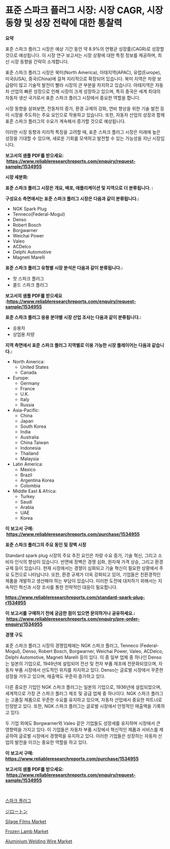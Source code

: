 <p><h1>표준 스파크 플러그 시장: 시장 CAGR, 시장 동향 및 성장 전략에 대한 통찰력</h1></p><p><strong>요약</strong></p>
<p><p>표준 스파크 플러그 시장은 예상 기간 동안 약 8.9%의 연평균 성장률(CAGR)로 성장할 것으로 예상됩니다. 이 시장 연구 보고서는 시장 상황에 대한 특정 정보를 제공하며, 최신 시장 동향을 간략히 소개합니다.</p><p>표준 스파크 플러그 시장은 북미(North America), 아태지역(APAC), 유럽(Europe), 미국(USA), 중국(China)에 걸쳐 지리적으로 확장되어 있습니다. 북미 지역은 차량 보급량이 많고 기술적 발전이 빨라 시장의 큰 부분을 차지하고 있습니다. 아태지역은 자동차 산업의 빠른 성장으로 인해 시장이 크게 성장하고 있으며, 특히 중국은 세계 최대의 자동차 생산 국가로서 표준 스파크 플러그 시장에서 중요한 역할을 합니다.</p><p>시장 동향을 살펴보면, 전동차의 증가, 환경 규제의 강화, 연비 향상을 위한 기술 발전 등이 시장을 주도하는 주요 요인으로 작용하고 있습니다. 또한, 자동차 산업의 성장과 함께 표준 스파크 플러그의 수요가 계속해서 증가할 것으로 예상됩니다.</p><p>이러한 시장 동향과 지리적 특징을 고려할 때, 표준 스파크 플러그 시장은 미래에 높은 성장을 기대할 수 있으며, 새로운 기회를 모색하고 발전할 수 있는 가능성을 지닌 시장입니다.</p></p>
<p><strong>보고서의 샘플 PDF를 받으세요: &nbsp;<a href="https://www.reliableresearchreports.com/enquiry/request-sample/1534955">https://www.reliableresearchreports.com/enquiry/request-sample/1534955</a></strong></p>
<p><strong>시장 세분화:</strong></p>
<p><strong> 표준 스파크 플러그 시장은 개요, 배포, 애플리케이션 및 지역으로 더 분류됩니다. :</strong></p>
<p><strong>구성요소 측면에서는 표준 스파크 플러그 시장은 다음과 같이 분류됩니다.:</strong></p>
<p><ul><li>NGK Spark Plug</li><li>Tenneco(Federal-Mogul)</li><li>Denso</li><li>Robert Bosch</li><li>Borgwarner</li><li>Weichai Power</li><li>Valeo</li><li>ACDelco</li><li>Delphi Automotive</li><li>Magneti Marelli</li></ul></p>
<p><strong> 표준 스파크 플러그 유형별 시장 분석은 다음과 같이 분류됩니다.:</strong></p>
<p><ul><li>핫 스파크 플러그</li><li>콜드 스파크 플러그</li></ul></p>
<p><strong>보고서의 샘플 PDF를 받으세요 :<a href="https://www.reliableresearchreports.com/enquiry/request-sample/1534955">https://www.reliableresearchreports.com/enquiry/request-sample/1534955</a></strong></p>
<p><strong> 표준 스파크 플러그 응용 분야별 시장 산업 조사는 다음과 같이 분류됩니다.:</strong></p>
<p><ul><li>승용차</li><li>상업용 차량</li></ul></p>
<p><strong>지역 측면에서 표준 스파크 플러그 지역별로 이용 가능한 시장 플레이어는 다음과 같습니다.:</strong></p>
<p><ul>
    <li>
        North America:
        <ul>
            <li>United States</li>
            <li>Canada</li>
        </ul>
    </li>
    <li>
        Europe:
        <ul>
            <li>Germany</li>
            <li>France</li>
            <li>U.K.</li>
            <li>Italy</li>
            <li>Russia</li>
        </ul>
    </li>
    <li>
        Asia-Pacific:
        <ul>
            <li>China</li>
            <li>Japan</li>
            <li>South Korea</li>
            <li>India</li>
            <li>Australia</li>
            <li>China Taiwan</li>
            <li>Indonesia</li>
            <li>Thailand</li>
            <li>Malaysia</li>
        </ul>
    </li>
    <li>
        Latin America:
        <ul>
            <li>Mexico</li>
            <li>Brazil</li>
            <li>Argentina Korea</li>
            <li>Colombia</li>
        </ul>
    </li>
    <li>
        Middle East & Africa:
        <ul>
            <li>Turkey</li>
            <li>Saudi</li>
            <li>Arabia</li>
            <li>UAE</li>
            <li>Korea</li>
        </ul>
    </li>
    </ul></p>
<p><strong>이 보고서 구매: &nbsp;<a href="https://www.reliableresearchreports.com/purchase/1534955">https://www.reliableresearchreports.com/purchase/1534955</a></strong></p>
<p><strong>표준 스파크 플러그의 주요 동인 및 장벽 시장</strong></p>
<p><p>Standard spark plug 시장의 주요 추진 요인은 차량 수요 증가, 기술 혁신, 그리고 소비자 인식의 향상이 있습니다. 반면에 장벽은 경쟁 심화, 원자재 가격 상승, 그리고 환경 규제 등이 있습니다. 현재 시장에서는 경쟁이 심화되고 기술 혁신이 필요한 상황에서 주요 도전으로 나타납니다. 또한, 환경 규제가 더욱 강화되고 있어, 기업들은 친환경적인 제품을 개발하고 생산해야 하는 부담이 있습니다. 이러한 도전에 대처하기 위해서는 지속적인 혁신과 시장 조사를 통한 전략적인 대응이 필요합니다.</p></p>
<p><strong><a href="https://www.reliableresearchreports.com/standard-spark-plug-r1534955">https://www.reliableresearchreports.com/standard-spark-plug-r1534955</a></strong></p>
<p><strong>이 보고서를 구매하기 전에 궁금한 점이 있으면 문의하거나 공유하세요.: &nbsp;<a href="https://www.reliableresearchreports.com/enquiry/pre-order-enquiry/1534955">https://www.reliableresearchreports.com/enquiry/pre-order-enquiry/1534955</a></strong></p>
<p><strong>경쟁 구도</strong></p>
<p><p>표준 스파크 플러그 시장의 경쟁업체에는 NGK 스파크 플러그, Tenneco (Federal-Mogul), Denso, Robert Bosch, Borgwarner, Weichai Power, Valeo, ACDelco, Delphi Automotive, Magneti Marelli 등이 있다. 이 중 일부 업체 중 하나인 Denso는 일본의 기업으로, 1949년에 설립되어 전선 및 전자 부품 제조에 전문화되었으며, 자동차 부품 시장에서 선도적인 위치를 차지하고 있다. Denso는 글로벌 시장에서 꾸준한 성장을 거두고 있으며, 매출액도 꾸준히 증가하고 있다.</p><p>다른 중요한 기업인 NGK 스파크 플러그는 일본의 기업으로, 1936년에 설립되었으며, 세계적으로 가장 큰 스파크 플러그 제조 및 공급 업체 중 하나이다. NGK 스파크 플러그는 고품질 제품으로 꾸준한 수요를 유지하고 있으며, 자동차 산업에서 중요한 파트너로 인정받고 있다. 또한, NGK 스파크 플러그는 글로벌 시장에서 안정적인 매출액을 기록하고 있다.</p><p>두 기업 외에도 Borgwarner와 Valeo 같은 기업들도 성장세를 유지하며 시장에서 큰 영향력을 가지고 있다. 이 기업들은 자동차 부품 시장에서 혁신적인 제품과 서비스를 제공하여 글로벌 시장에서 경쟁력을 유지하고 있다. 이러한 기업들은 성장하는 자동차 산업의 발전을 이끄는 중요한 역할을 하고 있다.</p></p>
<p><strong>이 보고서 구매: &nbsp; <a href="https://www.reliableresearchreports.com/purchase/1534955">https://www.reliableresearchreports.com/purchase/1534955</a></strong></p>
<p><strong>보고서의 샘플 PDF를 받으세요: &nbsp;<a href="https://www.reliableresearchreports.com/enquiry/request-sample/1534955">https://www.reliableresearchreports.com/enquiry/request-sample/1534955</a></strong><strong></strong></p>
<p>&nbsp;</p>
<p><p><a href="https://github.com/KellyLyncyh543964/Market-Research-Report-List-1/blob/main/499458318390.md">스파크 플러그</a></p><p><a href="https://github.com/roulaayoub-saad/Market-Research-Report-List-1/blob/main/546699120143.md">ジロートン</a></p><p><a href="https://issuu.com/reportprime-2/docs/silage-films-market-size-2030.pptx">Silage Films Market</a></p><p><a href="https://github.com/luckyshygirl/Market-Research-Report-List-4/blob/main/frozen-lamb-market.md">Frozen Lamb Market</a></p><p><a href="https://issuu.com/reportprime-2/docs/aluminium-welding-wire-market-size-2030.pptx">Aluminium Welding Wire Market</a></p></p>